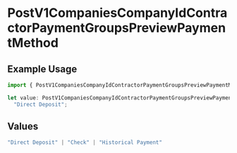 # PostV1CompaniesCompanyIdContractorPaymentGroupsPreviewPaymentMethod

## Example Usage

```typescript
import { PostV1CompaniesCompanyIdContractorPaymentGroupsPreviewPaymentMethod } from "@gusto/embedded-api/models/operations";

let value: PostV1CompaniesCompanyIdContractorPaymentGroupsPreviewPaymentMethod =
  "Direct Deposit";
```

## Values

```typescript
"Direct Deposit" | "Check" | "Historical Payment"
```